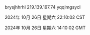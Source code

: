 brysjhhrhl 219.139.197.74 yqqlmgsycl

2024年 10月 26日 星期六 22:10:02 CST

2024年 10月 26日 星期六 14:10:02 GMT
